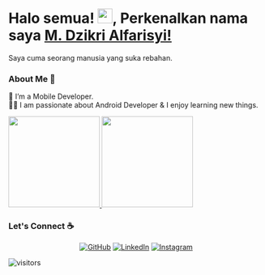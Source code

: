 # Halo semua! <img src="https://github.com/TheDudeThatCode/TheDudeThatCode/blob/master/Assets/Hi.gif" width="29px">, Perkenalkan nama saya [M. Dzikri Alfarisyi!](https://www.linkedin.com/in/dzik16/) 
Saya cuma seorang manusia yang suka rebahan.

### About Me 🚀
🌱 I’m a Mobile Developer. </br>
👨‍💻  I am passionate about Android Developer & I enjoy learning new things. </br>

<p align="left">
<a href="https://github.com/dzik16">
  <img height="180em" src="https://github-readme-stats.vercel.app/api?username=KemalYF&show_icons=true&hide_border=true"/>
  <img height="180em" src="https://github-readme-stats-eight-theta.vercel.app/api/top-langs/?username=KemalYF&layout=compact&langs_count=8&hide_border=true"/>
</a>
</p>

### Let's Connect :coffee:
<p align="center">
	<a href="https://github.com/dzik16"><img src="https://img.icons8.com/bubbles/50/000000/github.png" alt="GitHub"/></a>
	<a href="https://www.linkedin.com/in/dzik16/"><img src="https://img.icons8.com/bubbles/50/000000/linkedin.png" alt="LinkedIn"/></a>
	<a href="https://www.instagram.com/zik16_/"><img src="https://img.icons8.com/bubbles/50/000000/instagram.png" alt="Instagram"/></a>
</p>

![visitors](https://visitor-badge.laobi.icu/badge?page_id=dzik16.dzik16)
